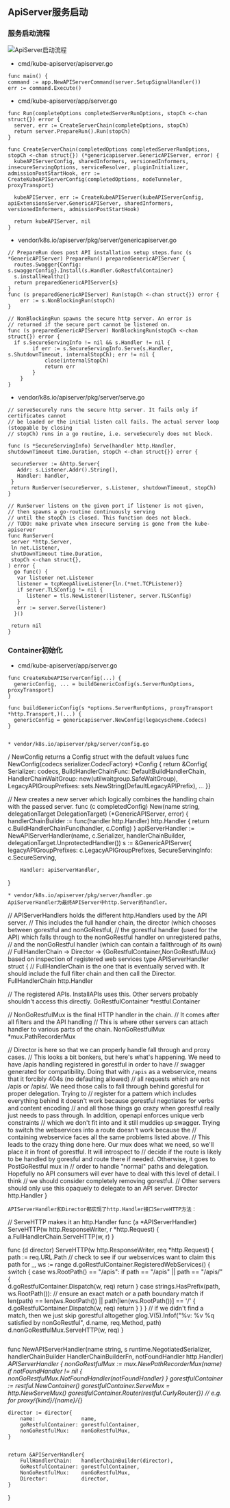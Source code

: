 ## ApiServer服务启动
### 服务启动流程
![ApiServer启动流程](/assets/apiserver-start-01.jpg)
* cmd/kube-apiserver/apiserver.go
```
func main() {
command := app.NewAPIServerCommand(server.SetupSignalHandler())
err := command.Execute()
```
* cmd/kube-apiserver/app/server.go

```
func Run(completeOptions completedServerRunOptions, stopCh <-chan struct{}) error {
  server, err := CreateServerChain(completeOptions, stopCh)
  return server.PrepareRun().Run(stopCh)
}

func CreateServerChain(completedOptions completedServerRunOptions, stopCh <-chan struct{}) (*genericapiserver.GenericAPIServer, error) {
  kubeAPIServerConfig, sharedInformers, versionedInformers, insecureServingOptions, serviceResolver, pluginInitializer, admissionPostStartHook, err := CreateKubeAPIServerConfig(completedOptions, nodeTunneler, proxyTransport)

  kubeAPIServer, err := CreateKubeAPIServer(kubeAPIServerConfig, apiExtensionsServer.GenericAPIServer, sharedInformers, versionedInformers, admissionPostStartHook)

  return kubeAPIServer, nil
}
```
* vendor/k8s.io/apiserver/pkg/server/genericapiserver.go

```
// PrepareRun does post API installation setup steps.func (s *GenericAPIServer) PrepareRun() preparedGenericAPIServer {
  routes.Swagger{Config: s.swaggerConfig}.Install(s.Handler.GoRestfulContainer)
  s.installHealthz()
  return preparedGenericAPIServer{s}
}
func (s preparedGenericAPIServer) Run(stopCh <-chan struct{}) error {
	err := s.NonBlockingRun(stopCh)
}

// NonBlockingRun spawns the secure http server. An error is
// returned if the secure port cannot be listened on.
func (s preparedGenericAPIServer) NonBlockingRun(stopCh <-chan struct{}) error {
  if s.SecureServingInfo != nil && s.Handler != nil {
		if err := s.SecureServingInfo.Serve(s.Handler, s.ShutdownTimeout, internalStopCh); err != nil {
			close(internalStopCh)
			return err
		}
	}
}
```
* vendor/k8s.io/apiserver/pkg/server/serve.go

```
// serveSecurely runs the secure http server. It fails only if certificates cannot
// be loaded or the initial listen call fails. The actual server loop (stoppable by closing
// stopCh) runs in a go routine, i.e. serveSecurely does not block.

func (s *SecureServingInfo) Serve(handler http.Handler, shutdownTimeout time.Duration, stopCh <-chan struct{}) error {

 secureServer := &http.Server{
   Addr: s.Listener.Addr().String(),
   Handler: handler,
 }
 return RunServer(secureServer, s.Listener, shutdownTimeout, stopCh)
}

// RunServer listens on the given port if listener is not given,
// then spawns a go-routine continuously serving
// until the stopCh is closed. This function does not block.
// TODO: make private when insecure serving is gone from the kube-apiserver
func RunServer(
 server *http.Server,
 ln net.Listener,
 shutDownTimeout time.Duration,
 stopCh <-chan struct{},
) error {
  go func() {
   var listener net.Listener
   listener = tcpKeepAliveListener{ln.(*net.TCPListener)}
   if server.TLSConfig != nil {
      listener = tls.NewListener(listener, server.TLSConfig)
   }
   err := server.Serve(listener)
  }()

 return nil
}

```

### Container初始化
* cmd/kube-apiserver/app/server.go
```
func CreateKubeAPIServerConfig(...) {
  genericConfig, ... = buildGenericConfig(s.ServerRunOptions, proxyTransport)
}

func buildGenericConfig(s *options.ServerRunOptions, proxyTransport *http.Transport,)(...) {
  genericConfig = genericapiserver.NewConfig(legacyscheme.Codecs)
}


* vendor/k8s.io/apiserver/pkg/server/config.go
```
/ NewConfig returns a Config struct with the default values
func NewConfig(codecs serializer.CodecFactory) *Config {
 return &Config{
 Serializer: codecs,
 BuildHandlerChainFunc: DefaultBuildHandlerChain,
 HandlerChainWaitGroup: new(utilwaitgroup.SafeWaitGroup),
 LegacyAPIGroupPrefixes: sets.NewString(DefaultLegacyAPIPrefix),
 ... }}


// New creates a new server which logically combines the handling chain with the passed server.
func (c completedConfig) New(name string, delegationTarget DelegationTarget) (*GenericAPIServer, error) {
  handlerChainBuilder := func(handler http.Handler) http.Handler {
		return c.BuildHandlerChainFunc(handler, c.Config)
  }
  apiServerHandler := NewAPIServerHandler(name, c.Serializer, handlerChainBuilder, delegationTarget.UnprotectedHandler())
  s := &GenericAPIServer{
		legacyAPIGroupPrefixes: c.LegacyAPIGroupPrefixes,
		SecureServingInfo: c.SecureServing,

		Handler: apiServerHandler,
   }
```
* vendor/k8s.io/apiserver/pkg/server/handler.go
ApiServerHandler为最终APIServer中http.Server的handler。

```
// APIServerHandlers holds the different http.Handlers used by the API server.
// This includes the full handler chain, the director (which chooses between gorestful and nonGoRestful,
// the gorestful handler (used for the API) which falls through to the nonGoRestful handler on unregistered paths,
// and the nonGoRestful handler (which can contain a fallthrough of its own)
// FullHandlerChain -> Director -> {GoRestfulContainer,NonGoRestfulMux} based on inspection of registered web services
type APIServerHandler struct {
 // FullHandlerChain is the one that is eventually served with. It should include the full filter chain and then call the Director.
 FullHandlerChain http.Handler

 // The registered APIs. InstallAPIs uses this. Other servers probably shouldn't access this directly.
 GoRestfulContainer *restful.Container

 // NonGoRestfulMux is the final HTTP handler in the chain.
 // It comes after all filters and the API handling
 // This is where other servers can attach handler to various parts of the chain.
 NonGoRestfulMux *mux.PathRecorderMux

 // Director is here so that we can properly handle fall through and proxy cases.
 // This looks a bit bonkers, but here's what's happening. We need to have /apis handling registered in gorestful in order to have
 // swagger generated for compatibility. Doing that with `/apis` as a webservice, means that it forcibly 404s (no defaulting allowed)
 // all requests which are not /apis or /apis/. We need those calls to fall through behind goresful for proper delegation. Trying to
 // register for a pattern which includes everything behind it doesn't work because gorestful negotiates for verbs and content encoding
 // and all those things go crazy when gorestful really just needs to pass through. In addition, openapi enforces unique verb constraints
 // which we don't fit into and it still muddies up swagger. Trying to switch the webservices into a route doesn't work because the
 // containing webservice faces all the same problems listed above. 
// This leads to the crazy thing done here. Our mux does what we need, so we'll place it in front of gorestful. It will introspect to
 // decide if the route is likely to be handled by goresful and route there if needed. Otherwise, it goes to PostGoRestful mux in
 // order to handle "normal" paths and delegation. Hopefully no API consumers will ever have to deal with this level of detail. I think
 // we should consider completely removing gorestful.
 // Other servers should only use this opaquely to delegate to an API server.
 Director http.Handler
}

```
APIServerHandler和Director都实现了http.Handler接口ServeHTTP方法：
```
// ServeHTTP makes it an http.Handler
func (a *APIServerHandler) ServeHTTP(w http.ResponseWriter, r *http.Request) {
 a.FullHandlerChain.ServeHTTP(w, r)
}

func (d director) ServeHTTP(w http.ResponseWriter, req *http.Request) {
 path := req.URL.Path
 // check to see if our webservices want to claim this path
 for _, ws := range d.goRestfulContainer.RegisteredWebServices() {
 switch {
   case ws.RootPath() == "/apis":
        if path == "/apis" || path == "/apis/" {  
             d.goRestfulContainer.Dispatch(w, req) 
 	     return
 	} 
   case strings.HasPrefix(path, ws.RootPath()):
 // ensure an exact match or a path boundary match
      if len(path) == len(ws.RootPath()) || path[len(ws.RootPath())] == '/' {
             d.goRestfulContainer.Dispatch(w, req)
             return
      }
  }
 } // if we didn't find a match, then we just skip gorestful altogether
  glog.V(5).Infof("%v: %v %q satisfied by nonGoRestful", d.name, req.Method, path)
  d.nonGoRestfulMux.ServeHTTP(w, req)
}

```

```
func NewAPIServerHandler(name string, s runtime.NegotiatedSerializer, handlerChainBuilder HandlerChainBuilderFn, notFoundHandler http.Handler) *APIServerHandler {
	nonGoRestfulMux := mux.NewPathRecorderMux(name)
	if notFoundHandler != nil {
		nonGoRestfulMux.NotFoundHandler(notFoundHandler)
	}
	gorestfulContainer := restful.NewContainer()
	gorestfulContainer.ServeMux = http.NewServeMux()
	gorestfulContainer.Router(restful.CurlyRouter{}) // e.g. for proxy/{kind}/{name}/{*}
	
	director := director{
		name:               name,
		goRestfulContainer: gorestfulContainer,
		nonGoRestfulMux:    nonGoRestfulMux,
	}


	return &APIServerHandler{
		FullHandlerChain:   handlerChainBuilder(director),
		GoRestfulContainer: gorestfulContainer,
		NonGoRestfulMux:    nonGoRestfulMux,
		Director:           director,
	}
}

```


